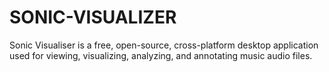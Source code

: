 # SONIC-VISUALIZER
Sonic Visualiser is a free, open-source, cross-platform desktop application used for viewing, visualizing, analyzing, and annotating music audio files.
